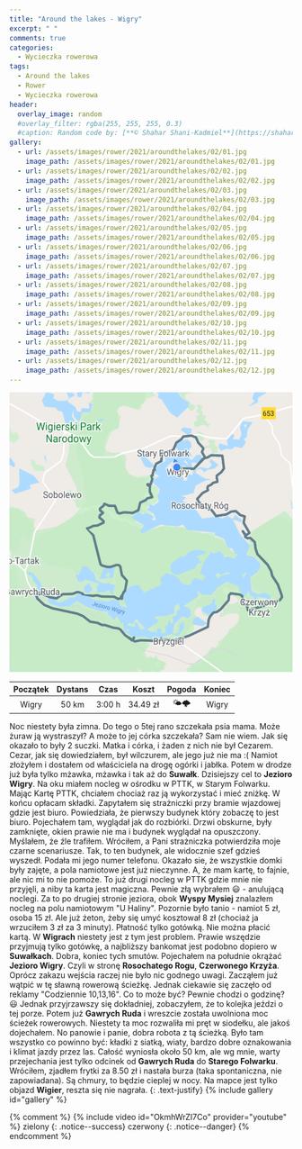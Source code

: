 ```yaml
---
title: "Around the lakes - Wigry"
excerpt: " "
comments: true
categories:
  - Wycieczka rowerowa
tags:
  - Around the lakes
  - Rower  
  - Wycieczka rowerowa
header:
  overlay_image: random
  #overlay_filter: rgba(255, 255, 255, 0.3)
  #caption: Random code by: [**© Shahar Shani-Kadmiel**](https://shaharkadmiel.github.io)"
gallery:
  - url: /assets/images/rower/2021/aroundthelakes/02/01.jpg
    image_path: /assets/images/rower/2021/aroundthelakes/02/01.jpg
  - url: /assets/images/rower/2021/aroundthelakes/02/02.jpg
    image_path: /assets/images/rower/2021/aroundthelakes/02/02.jpg
  - url: /assets/images/rower/2021/aroundthelakes/02/03.jpg
    image_path: /assets/images/rower/2021/aroundthelakes/02/03.jpg
  - url: /assets/images/rower/2021/aroundthelakes/02/04.jpg
    image_path: /assets/images/rower/2021/aroundthelakes/02/04.jpg
  - url: /assets/images/rower/2021/aroundthelakes/02/05.jpg
    image_path: /assets/images/rower/2021/aroundthelakes/02/05.jpg
  - url: /assets/images/rower/2021/aroundthelakes/02/06.jpg
    image_path: /assets/images/rower/2021/aroundthelakes/02/06.jpg
  - url: /assets/images/rower/2021/aroundthelakes/02/07.jpg
    image_path: /assets/images/rower/2021/aroundthelakes/02/07.jpg
  - url: /assets/images/rower/2021/aroundthelakes/02/08.jpg
    image_path: /assets/images/rower/2021/aroundthelakes/02/08.jpg
  - url: /assets/images/rower/2021/aroundthelakes/02/09.jpg
    image_path: /assets/images/rower/2021/aroundthelakes/02/09.jpg
  - url: /assets/images/rower/2021/aroundthelakes/02/10.jpg
    image_path: /assets/images/rower/2021/aroundthelakes/02/10.jpg
  - url: /assets/images/rower/2021/aroundthelakes/02/11.jpg
    image_path: /assets/images/rower/2021/aroundthelakes/02/11.jpg
  - url: /assets/images/rower/2021/aroundthelakes/02/12.jpg
    image_path: /assets/images/rower/2021/aroundthelakes/02/12.jpg
---
```

![mapka](/assets/images/rower/2021/aroundthelakes/02/mapka.png)

|Początek|Dystans|Czas|Koszt|Pogoda|Koniec|
|:---:|:---:|:---:|:---:|:---:|:---:|
|Wigry|50 km|3:00 h|34.49 zł|🌤️🌩️|Wigry|

Noc niestety była zimna. Do tego o 5tej rano szczekała psia mama. Może żuraw ją wystraszył? A może to jej córka szczekała? Sam nie wiem. Jak się okazało to były 2 suczki. Matka i córka, i żaden z nich nie był Cezarem. Cezar, jak się dowiedziałem, był wilczurem, ale jego już nie ma :( Namiot złożyłem i dostałem od właściciela na drogę ogórki i jabłka. Potem w drodze już była tylko mżawka, mżawka i tak aż do **Suwałk**. Dzisiejszy cel to **Jezioro Wigry**. Na oku miałem nocleg w ośrodku w PTTK, w Starym Folwarku. Mając Kartę PTTK, chciałem chociaż raz ją wykorzystać i mieć zniżkę. W końcu opłacam składki. Zapytałem się strażniczki przy bramie wjazdowej gdzie jest biuro. Powiedziała, że pierwszy budynek który zobaczę to jest biuro. Pojechałem tam, wyglądał jak do rozbiórki. Drzwi obskurne, były zamknięte, okien prawie nie ma i budynek wyglądał na opuszczony. Myślałem, że źle trafiłem. Wróciłem, a Pani strażniczka potwierdziła moje czarne scenariusze. Tak, to ten budynek, ale widocznie szef gdzieś wyszedł. Podała mi jego numer telefonu. Okazało sie, że wszystkie domki były zajęte, a pola namiotowe jest już nieczynne. A, że mam kartę, to fajnie, ale nic mi to nie pomoże. To już drugi nocleg w PTTK gdzie mnie nie przyjęli, a niby ta karta jest magiczna. Pewnie złą wybrałem :smiley: - anulującą noclegi. Za to po drugiej stronie jeziora, obok **Wyspy Mysiej** znalazłem nocleg na polu namiotowym "U Haliny". Pozornie było tanio - namiot 5 zł, osoba 15 zł. Ale już żeton, żeby się umyć kosztował 8 zł (chociaż ja wrzuciłem 3 zł za 3 minuty). Płatność tylko gotówką. Nie można płacić kartą. W **Wigrach** niestety jest z tym jest problem. Prawie wszędzie przyjmują tylko gotówkę, a najbliższy bankomat jest podobno dopiero w **Suwałkach**. Dobra, koniec tych smutów. Pojechałem na południe okrążać **Jezioro Wigry**. Czyli w stronę **Rosochatego Rogu**, **Czerwonego Krzyża**. Oprócz zakazu wejścia raczej nie było nic godnego uwagi. Zacząłem już wątpić w tę sławną rowerową ścieżkę. Jednak ciekawie się zaczęło od reklamy "Codziennie 10,13,16". Co to może być? Pewnie chodzi o godzinę? :smiley: Jednak przyjrzawszy się dokładniej, zobaczyłem, że to kolejka jeździ o tej porze. Potem już **Gawrych Ruda** i wreszcie została uwolniona moc ścieżek rowerowych. Niestety ta moc rozwaliła mi pręt w siodełku, ale jakoś dojechałem. No panowie i panie, dobra robota z tą ścieżką. Było tam wszystko co powinno być: kładki z siatką, wiaty, bardzo dobre oznakowania i klimat jazdy przez las. Całość wyniosła około 50 km, ale wg mnie, warty przejechania jest tylko odcinek od **Gawrych Ruda** do **Starego Folwarku**. Wróciłem, zjadłem frytki za 8.50 zł i nastała burza (taka spontaniczna, nie zapowiadana). Są chmury, to będzie cieplej w nocy. Na mapce jest tylko objazd **Wigier**, reszta się nie nagrała. 
{: .text-justify}
{% include gallery id="gallery" %}

{% comment %}
{% include video id="OkmhWrZI7Co" provider="youtube" %}
zielony
{: .notice--success}
czerwony
{: .notice--danger}
{% endcomment %}

